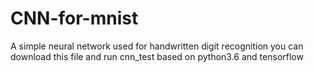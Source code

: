 # CNN-for-mnist
A simple neural network used for handwritten digit recognition
you can download this file and run cnn_test based on python3.6 and tensorflow

